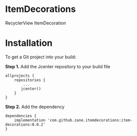 # ItemDecorations

RecyclerView ItemDecoration

# Installation
To get a Git project into your build:

**Step 1.** Add the Jcenter repository to your build file
```
allprojects {
    repositories {
        ...
       jcenter()
    }
}
```
**Step 2.** Add the dependency
```
dependencies {
    implementation 'com.github.zane.itemdecorations:item-decorations:0.0.2'
}
```
